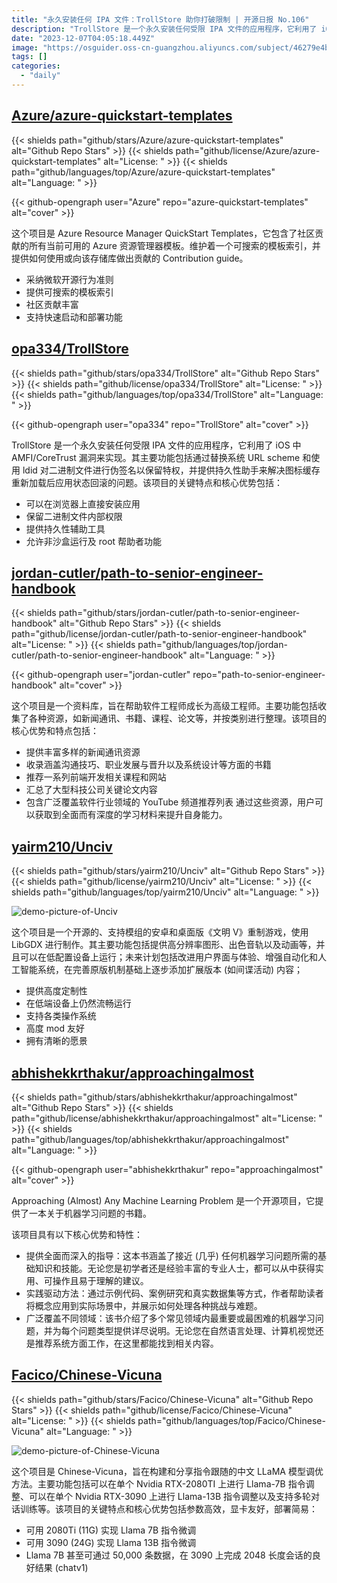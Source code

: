 ```yaml
---
title: "永久安装任何 IPA 文件：TrollStore 助你打破限制 | 开源日报 No.106"
description: "TrollStore 是一个永久安装任何受限 IPA 文件的应用程序，它利用了 iOS 中 AMFI/CoreTrust 漏洞来实现。其主要功能包括通过替换系统 URL scheme 和使用 ldid 对二进制文件进行伪签名以保留特权，并提供持久性助手来解决图标缓存重新加载后应用状态回滚的问题。"
date: "2023-12-07T04:05:18.449Z"
image: "https://osguider.oss-cn-guangzhou.aliyuncs.com/subject/46279e4bf6bb1b61b896a89a2fbc5cbf.png"
tags: []
categories:
  - "daily"
---
```


## [Azure/azure-quickstart-templates](https://github.com/Azure/azure-quickstart-templates)

{{< shields path="github/stars/Azure/azure-quickstart-templates" alt="Github Repo Stars" >}} {{< shields path="github/license/Azure/azure-quickstart-templates" alt="License: " >}} {{< shields path="github/languages/top/Azure/azure-quickstart-templates" alt="Language: " >}}

{{< github-opengraph user="Azure" repo="azure-quickstart-templates" alt="cover" >}}

这个项目是 Azure Resource Manager QuickStart Templates，它包含了社区贡献的所有当前可用的 Azure 资源管理器模板。维护着一个可搜索的模板索引，并提供如何使用或向该存储库做出贡献的 Contribution guide。

- 采纳微软开源行为准则
- 提供可搜索的模板索引
- 社区贡献丰富
- 支持快速启动和部署功能
  
## [opa334/TrollStore](https://github.com/opa334/TrollStore)

{{< shields path="github/stars/opa334/TrollStore" alt="Github Repo Stars" >}} {{< shields path="github/license/opa334/TrollStore" alt="License: " >}} {{< shields path="github/languages/top/opa334/TrollStore" alt="Language: " >}}

{{< github-opengraph user="opa334" repo="TrollStore" alt="cover" >}}

TrollStore 是一个永久安装任何受限 IPA 文件的应用程序，它利用了 iOS 中 AMFI/CoreTrust 漏洞来实现。其主要功能包括通过替换系统 URL scheme 和使用 ldid 对二进制文件进行伪签名以保留特权，并提供持久性助手来解决图标缓存重新加载后应用状态回滚的问题。该项目的关键特点和核心优势包括：

- 可以在浏览器上直接安装应用
- 保留二进制文件内部权限
- 提供持久性辅助工具
- 允许非沙盒运行及 root 帮助者功能
  
## [jordan-cutler/path-to-senior-engineer-handbook](https://github.com/jordan-cutler/path-to-senior-engineer-handbook)

{{< shields path="github/stars/jordan-cutler/path-to-senior-engineer-handbook" alt="Github Repo Stars" >}} {{< shields path="github/license/jordan-cutler/path-to-senior-engineer-handbook" alt="License: " >}} {{< shields path="github/languages/top/jordan-cutler/path-to-senior-engineer-handbook" alt="Language: " >}}

{{< github-opengraph user="jordan-cutler" repo="path-to-senior-engineer-handbook" alt="cover" >}}

这个项目是一个资料库，旨在帮助软件工程师成长为高级工程师。主要功能包括收集了各种资源，如新闻通讯、书籍、课程、论文等，并按类别进行整理。该项目的核心优势和特点包括：

- 提供丰富多样的新闻通讯资源
- 收录涵盖沟通技巧、职业发展与晋升以及系统设计等方面的书籍
- 推荐一系列前端开发相关课程和网站
- 汇总了大型科技公司关键论文内容
- 包含广泛覆盖软件行业领域的 YouTube 频道推荐列表
通过这些资源，用户可以获取到全面而有深度的学习材料来提升自身能力。
  
## [yairm210/Unciv](https://github.com/yairm210/Unciv)

{{< shields path="github/stars/yairm210/Unciv" alt="Github Repo Stars" >}} {{< shields path="github/license/yairm210/Unciv" alt="License: " >}} {{< shields path="github/languages/top/yairm210/Unciv" alt="Language: " >}}

![demo-picture-of-Unciv](https://picgo-daily.oss-cn-guangzhou.aliyuncs.com/picgo-daily/2023/fdaac7c8062cc7b84badf3f1f329bcd1.png)

这个项目是一个开源的、支持模组的安卓和桌面版《文明 V》重制游戏，使用 LibGDX 进行制作。其主要功能包括提供高分辨率图形、出色音轨以及动画等，并且可以在低配置设备上运行；未来计划包括改进用户界面与体验、增强自动化和人工智能系统，在完善原版机制基础上逐步添加扩展版本 (如间谍活动) 内容；

- 提供高度定制性
- 在低端设备上仍然流畅运行
- 支持各类操作系统
- 高度 mod 友好
- 拥有清晰的愿景
  
## [abhishekkrthakur/approachingalmost](https://github.com/abhishekkrthakur/approachingalmost)

{{< shields path="github/stars/abhishekkrthakur/approachingalmost" alt="Github Repo Stars" >}} {{< shields path="github/license/abhishekkrthakur/approachingalmost" alt="License: " >}} {{< shields path="github/languages/top/abhishekkrthakur/approachingalmost" alt="Language: " >}}

{{< github-opengraph user="abhishekkrthakur" repo="approachingalmost" alt="cover" >}}

Approaching (Almost) Any Machine Learning Problem 是一个开源项目，它提供了一本关于机器学习问题的书籍。

该项目具有以下核心优势和特性：

- 提供全面而深入的指导：这本书涵盖了接近 (几乎) 任何机器学习问题所需的基础知识和技能。无论您是初学者还是经验丰富的专业人士，都可以从中获得实用、可操作且易于理解的建议。
- 实践驱动方法：通过示例代码、案例研究和真实数据集等方式，作者帮助读者将概念应用到实际场景中，并展示如何处理各种挑战与难题。
- 广泛覆盖不同领域：该书介绍了多个常见领域内最重要或最困难的机器学习问题，并为每个问题类型提供详尽说明。无论您在自然语言处理、计算机视觉还是推荐系统方面工作，在这里都能找到相关内容。
  
## [Facico/Chinese-Vicuna](https://github.com/Facico/Chinese-Vicuna)

{{< shields path="github/stars/Facico/Chinese-Vicuna" alt="Github Repo Stars" >}} {{< shields path="github/license/Facico/Chinese-Vicuna" alt="License: " >}} {{< shields path="github/languages/top/Facico/Chinese-Vicuna" alt="Language: " >}}

![demo-picture-of-Chinese-Vicuna](https://picgo-daily.oss-cn-guangzhou.aliyuncs.com/picgo-daily/2023/f720fdc054e9bf72c18c2fe64767353a.png)

这个项目是 Chinese-Vicuna，旨在构建和分享指令跟随的中文 LLaMA 模型调优方法。主要功能包括可以在单个 Nvidia RTX-2080TI 上进行 Llama-7B 指令调整、可以在单个 Nvidia RTX-3090 上进行 Llama-13B 指令调整以及支持多轮对话训练等。该项目的关键特点和核心优势包括参数高效，显卡友好，部署简易：

- 可用 2080Ti (11G) 实现 Llama 7B 指令微调
- 可用 3090 (24G) 实现 Llama 13B 指令微调
- Llama 7B 甚至可通过 50,000 条数据，在 3090 上完成 2048 长度会话的良好结果 (chatv1)
  

